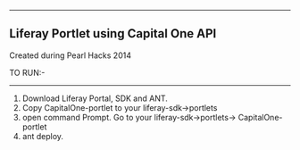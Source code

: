 --------------------------------------
Liferay Portlet using Capital One API
--------------------------------------
Created during Pearl Hacks 2014

TO RUN:-
_________
1. Download Liferay Portal, SDK and ANT.
2. Copy CapitalOne-portlet to your liferay-sdk->portlets
3. open command Prompt. Go to your liferay-sdk->portlets-> CapitalOne-portlet
4. ant deploy.
